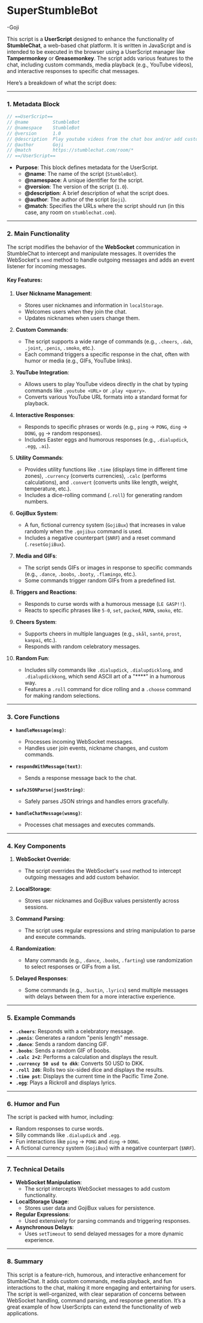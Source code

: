 # SuperStumbleBot
 -Goji



This script is a **UserScript** designed to enhance the functionality of **StumbleChat**, a web-based chat platform. It is written in JavaScript and is intended to be executed in the browser using a UserScript manager like **Tampermonkey** or **Greasemonkey**. The script adds various features to the chat, including custom commands, media playback (e.g., YouTube videos), and interactive responses to specific chat messages.

Here’s a breakdown of what the script does:

---

### **1. Metadata Block**
```javascript
// ==UserScript==
// @name         StumbleBot
// @namespace    StumbleBot
// @version      1.0
// @description  Play youtube videos from the chat box and/or add custom commands to StumbleChat
// @author       Goji
// @match        https://stumblechat.com/room/*
// ==/UserScript==
```
- **Purpose**: This block defines metadata for the UserScript.
  - **@name**: The name of the script (`StumbleBot`).
  - **@namespace**: A unique identifier for the script.
  - **@version**: The version of the script (`1.0`).
  - **@description**: A brief description of what the script does.
  - **@author**: The author of the script (`Goji`).
  - **@match**: Specifies the URLs where the script should run (in this case, any room on `stumblechat.com`).

---

### **2. Main Functionality**
The script modifies the behavior of the **WebSocket** communication in StumbleChat to intercept and manipulate messages. It overrides the WebSocket's `send` method to handle outgoing messages and adds an event listener for incoming messages.

#### **Key Features:**
1. **User Nickname Management**:
   - Stores user nicknames and information in `localStorage`.
   - Welcomes users when they join the chat.
   - Updates nicknames when users change them.

2. **Custom Commands**:
   - The script supports a wide range of commands (e.g., `.cheers`, `.dab`, `.joint`, `.penis`, `.smoko`, etc.).
   - Each command triggers a specific response in the chat, often with humor or media (e.g., GIFs, YouTube links).

3. **YouTube Integration**:
   - Allows users to play YouTube videos directly in the chat by typing commands like `.youtube <URL>` or `.play <query>`.
   - Converts various YouTube URL formats into a standard format for playback.

4. **Interactive Responses**:
   - Responds to specific phrases or words (e.g., `ping` → `PONG`, `ding` → `DONG`, `gg` → random responses).
   - Includes Easter eggs and humorous responses (e.g., `.dialupdick`, `.egg`, `.ai`).

5. **Utility Commands**:
   - Provides utility functions like `.time` (displays time in different time zones), `.currency` (converts currencies), `.calc` (performs calculations), and `.convert` (converts units like length, weight, temperature, etc.).
   - Includes a dice-rolling command (`.roll`) for generating random numbers.

6. **GojiBux System**:
   - A fun, fictional currency system (`GojiBux`) that increases in value randomly when the `.gojibux` command is used.
   - Includes a negative counterpart (`$NRF`) and a reset command (`.resetGojiBux`).

7. **Media and GIFs**:
   - The script sends GIFs or images in response to specific commands (e.g., `.dance`, `.boobs`, `.booty`, `.flamingo`, etc.).
   - Some commands trigger random GIFs from a predefined list.

8. **Triggers and Reactions**:
   - Responds to curse words with a humorous message (`LE GASP!!`).
   - Reacts to specific phrases like `5-0`, `set`, `packed`, `MAMA`, `smoko`, etc.

9. **Cheers System**:
   - Supports cheers in multiple languages (e.g., `skål`, `santé`, `prost`, `kanpai`, etc.).
   - Responds with random celebratory messages.

10. **Random Fun**:
    - Includes silly commands like `.dialupdick`, `.dialupdicklong`, and `.dialupdickkong`, which send ASCII art of a "****" in a humorous way.
    - Features a `.roll` command for dice rolling and a `.choose` command for making random selections.

---

### **3. Core Functions**
- **`handleMessage(msg)`**:
  - Processes incoming WebSocket messages.
  - Handles user join events, nickname changes, and custom commands.

- **`respondWithMessage(text)`**:
  - Sends a response message back to the chat.

- **`safeJSONParse(jsonString)`**:
  - Safely parses JSON strings and handles errors gracefully.

- **`handleChatMessage(wsmsg)`**:
  - Processes chat messages and executes commands.

---

### **4. Key Components**
1. **WebSocket Override**:
   - The script overrides the WebSocket's `send` method to intercept outgoing messages and add custom behavior.

2. **LocalStorage**:
   - Stores user nicknames and GojiBux values persistently across sessions.

3. **Command Parsing**:
   - The script uses regular expressions and string manipulation to parse and execute commands.

4. **Randomization**:
   - Many commands (e.g., `.dance`, `.boobs`, `.farting`) use randomization to select responses or GIFs from a list.

5. **Delayed Responses**:
   - Some commands (e.g., `.bustin`, `.lyrics`) send multiple messages with delays between them for a more interactive experience.

---

### **5. Example Commands**
- **`.cheers`**: Responds with a celebratory message.
- **`.penis`**: Generates a random "penis length" message.
- **`.dance`**: Sends a random dancing GIF.
- **`.boobs`**: Sends a random GIF of boobs.
- **`.calc 2+2`**: Performs a calculation and displays the result.
- **`.currency 50 usd to dkk`**: Converts 50 USD to DKK.
- **`.roll 2d6`**: Rolls two six-sided dice and displays the results.
- **`.time pst`**: Displays the current time in the Pacific Time Zone.
- **`.egg`**: Plays a Rickroll and displays lyrics.

---

### **6. Humor and Fun**
The script is packed with humor, including:
- Random responses to curse words.
- Silly commands like `.dialupdick` and `.egg`.
- Fun interactions like `ping` → `PONG` and `ding` → `DONG`.
- A fictional currency system (`GojiBux`) with a negative counterpart (`$NRF`).

---

### **7. Technical Details**
- **WebSocket Manipulation**:
  - The script intercepts WebSocket messages to add custom functionality.
- **LocalStorage Usage**:
  - Stores user data and GojiBux values for persistence.
- **Regular Expressions**:
  - Used extensively for parsing commands and triggering responses.
- **Asynchronous Delays**:
  - Uses `setTimeout` to send delayed messages for a more dynamic experience.

---

### **8. Summary**
This script is a feature-rich, humorous, and interactive enhancement for StumbleChat. It adds custom commands, media playback, and fun interactions to the chat, making it more engaging and entertaining for users. The script is well-organized, with clear separation of concerns between WebSocket handling, command parsing, and response generation. It’s a great example of how UserScripts can extend the functionality of web applications.